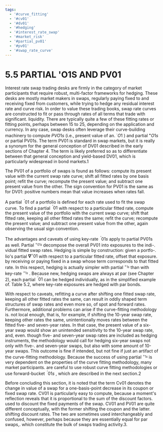```yaml
---
tags:
  - '#curve_fitting'
  - '#cv01'
  - '#dv01'
  - '#hedging'
  - '#interest_rate_swap'
  - '#market_risk'
  - '#partial_pv01'
  - '#pv01'
  - '#swap_rate_curve'
---
```

# 5.5 PARTIAL 'O1S AND PV01  

Interest rate swap trading desks are firmly in the category of market participants that require robust, multi-factor frameworks for hedging. These desks are mostly market makers in swaps, regularly paying fixed to and receiving fixed from customers, while trying to hedge any residual interest rate and curve risk. In order to value these trading books, swap rate curves are constructed to fit or pass through rates of all terms that trade with significant. liquidity. There are typically quite a few of these fitting rates or fitting points, perhaps between 15 to 25, depending on the application and currency. In any case, swap desks often leverage their curve-building machinery to compute $P V O1s$ (i.e., present value of an. $^{\cdot}O1$ ) and partial $^{\bullet}O1s$ or partial PV01s. The term PV01 is standard in swap markets, but it is really a synonym for the general conception of DV01 described in the early sections of Chapter 4. The term is likely preferred so as to differentiate between that general conception and yield-based DV01, which is particularly widespread in bond markets.1  

The PV01 of a portfolio of swaps is found as follows: compute its present value with the current swap rate curve; shift all fitted rates by one basis point; refit the curve; recompute the present value; and subtract one present value from the other. The sign convention for PV01 is the same as for DV01: positive numbers mean that value increases when rates fall.  

A partial $^{\ '}01$ of a portfolio is defined for each rate used to fit the swap curve. To find a partial $^{\ '}01$ with respect to a particular fitted rate, compute the present value of the portfolio with the current swap curve; shift that fitted rate, keeping all other fitted rates the same; refit the curve; recompute the present value; and subtract one present value from the other, again observing the usual sign convention.  

The advantages and caveats of using key-rate $^{\ '}01s$ apply to partial PV01s as well. Partial $^{\circ_{01s}}$ decompose the overall PV01 into exposures to the indi-. vidual fitted swap rates. Hedging is simple by construction: given a portfo-. lio's partial $\mathbf{\nabla}^{\circ}01$ with respect to a particular fitted rate, offset that exposure. by receiving or paying fixed in a swap whose term corresponds to that fitted rate. In this respect, hedging is actually simpler with partial $^{\circ_{1s}}$ than with key-rate $^{\circ_{1s}}$ . Because new, hedging swaps are always at par (see Chapter 2), each partial $^{\ '}01$ can be hedged individually, as in the simplified example of. Table 5.2, where key-rate exposures are hedged with par bonds.  

With respect to caveats, refitting a curve after shifting one fitted swap rate, keeping all other fitted rates the same, can result in oddly shaped term structures of swap rates and even more so, of spot and forward rates. Furthermore, additional problems can arise if the curve-fitting methodology is. not local enough, that is, for example, if shifting the 10-year swap rate, keeping other rates the same, unintentionally moves rates between the fitted five- and seven-year rates. In that case, the present value of a six-year swap would show an unintended sensitivity to the 10-year swap rate, and, even. though five- and seven-year swap rates are included as hedging instruments, the methodology would call for hedging six-year swaps not only with five-. and seven-year swaps, but also with some amount of 10-year swaps. This outcome is fine if intended, but not fine if just an artifact of the curve-fitting methodology. Because the success of using partial $^{\circ_{1s}}$ is very dependent on the properties of the curve fitting methodology, many market participants. are careful to use robust curve fitting methodologies or use forward-bucket $^{\ '}01s$ , which are described in the next section.2  

Before concluding this section, it is noted that the term Cv01 denotes the change in value of a swap for a one-basis-point decrease in its coupon or fixed swap rate. CV01 is particularly easy to compute, because a moment's reflection reveals that it is proportional to the sum of the discount factors. used to discount the fixed payments of the swap. CV01 and PV01 are quite different conceptually, with the former shifting the coupon and the latter. shifting discount rates. The two are sometimes used interchangeably and confused, however, perhaps because they are essentially equal for par swaps,. which constitute the bulk of swaps trading activity.3.  
